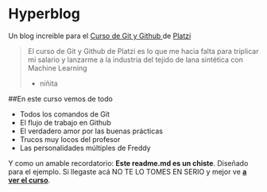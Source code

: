# Hyperblog
Un blog increible para el [Curso de Git y Github ](http://https://platzi.com/clases/1557-git-github/ "Curso de Git y Github ") de [Platzi](http://www.platzi.com "Platzi")

>El curso de Git y Github de Platzi es lo que me hacia falta para triplicar mi salario y lanzarme a la industria del tejido de lana sintética con Machine Learning
> - niñita

##En este curso vemos de todo
* Todos los comandos de Git
* El flujo de trabajo en Github
* El verdadero amor por las buenas prácticas
* Trucos muy locos del profesor
* Las personalidades múltiples de Freddy

Y como un amable recordatorio: **Este readme.md es un chiste**. Diseñado para el ejemplo. Si llegaste acá NO TE LO TOMES EN SERIO y mejor ve [**a ver el curso**](http://https://platzi.com/clases/1557-git-github/ "a ver el curso").